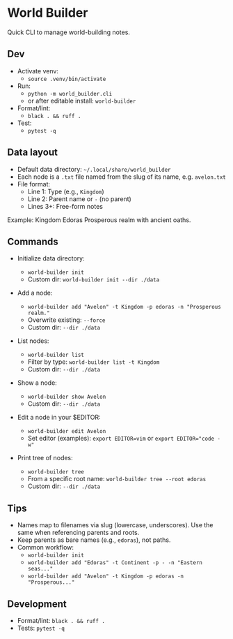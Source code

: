 # World Builder

Quick CLI to manage world-building notes.

## Dev

- Activate venv:
  - `source .venv/bin/activate`
- Run:
  - `python -m world_builder.cli`
  - or after editable install: `world-builder`
- Format/lint:
  - `black . && ruff .`
- Test:
  - `pytest -q`

## Data layout

- Default data directory: `~/.local/share/world_builder`
- Each node is a `.txt` file named from the slug of its name, e.g. `avelon.txt`
- File format:
  - Line 1: Type (e.g., `Kingdom`)
  - Line 2: Parent name or `-` (no parent)
  - Lines 3+: Free-form notes

Example: 
  Kingdom
  Edoras
  Prosperous realm with ancient oaths.


## Commands

- Initialize data directory:
  - `world-builder init`
  - Custom dir: `world-builder init --dir ./data`

- Add a node:
  - `world-builder add "Avelon" -t Kingdom -p edoras -n "Prosperous realm."`
  - Overwrite existing: `--force`
  - Custom dir: `--dir ./data`

- List nodes:
  - `world-builder list`
  - Filter by type: `world-builder list -t Kingdom`
  - Custom dir: `--dir ./data`

- Show a node:
  - `world-builder show Avelon`
  - Custom dir: `--dir ./data`

- Edit a node in your $EDITOR:
  - `world-builder edit Avelon`
  - Set editor (examples): `export EDITOR=vim` or `export EDITOR="code -w"`

- Print tree of nodes:
  - `world-builder tree`
  - From a specific root name: `world-builder tree --root edoras`
  - Custom dir: `--dir ./data`

## Tips

- Names map to filenames via slug (lowercase, underscores). Use the same when referencing parents and roots.
- Keep parents as bare names (e.g., `edoras`), not paths.
- Common workflow:
  - `world-builder init`
  - `world-builder add "Edoras" -t Continent -p - -n "Eastern seas..."`
  - `world-builder add "Avelon" -t Kingdom -p edoras -n "Prosperous..."`

## Development

- Format/lint: `black . && ruff .`
- Tests: `pytest -q`